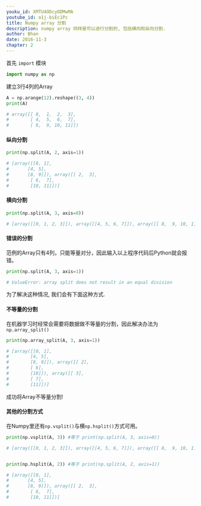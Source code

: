 ```yaml
---
youku_id: XMTU4ODcyODMwMA
youtube_id: o1j-biEc1Pc
title: Numpy array 分割
description: numpy array 同样是可以进行分割的, 包括横向和纵向分割.
author: Bhan
date: 2016-11-3
chapter: 2
---
```


首先 `import` 模块

```python
import numpy as np
```

建立3行4列的Array

```python
A = np.arange(12).reshape((3, 4))
print(A)

# array([[ 0,  1,  2,  3],
#        [ 4,  5,  6,  7],
#        [ 8,  9, 10, 11]])
```

#### 纵向分割

```python
print(np.split(A, 2, axis=1))

# [array([[0, 1],
#       [4, 5],
#       [8, 9]]), array([[ 2,  3],
#        [ 6,  7],
#        [10, 11]])]
```

#### 横向分割

```python
print(np.split(A, 3, axis=0))

# [array([[0, 1, 2, 3]]), array([[4, 5, 6, 7]]), array([[ 8,  9, 10, 11]])]
```

#### 错误的分割

范例的Array只有4列，只能等量对分，因此输入以上程序代码后Python就会报错。

```python
print(np.split(A, 3, axis=1))

# ValueError: array split does not result in an equal division
```

为了解决这种情况, 我们会有下面这种方式.

#### 不等量的分割

在机器学习时经常会需要将数据做不等量的分割，因此解决办法为`np.array_split()`

```python
print(np.array_split(A, 3, axis=1))

# [array([[0, 1],
#        [4, 5],
#        [8, 9]]), array([[ 2],
#        [ 6],
#        [10]]), array([[ 3],
#        [ 7],
#        [11]])]
```

成功将Array不等量分割!

#### 其他的分割方式

在Numpy里还有`np.vsplit()`与横`np.hsplit()`方式可用。

```python
print(np.vsplit(A, 3)) #等于 print(np.split(A, 3, axis=0))

# [array([[0, 1, 2, 3]]), array([[4, 5, 6, 7]]), array([[ 8,  9, 10, 11]])]


print(np.hsplit(A, 2)) #等于 print(np.split(A, 2, axis=1))

# [array([[0, 1],
#       [4, 5],
#       [8, 9]]), array([[ 2,  3],
#        [ 6,  7],
#        [10, 11]])]
```
